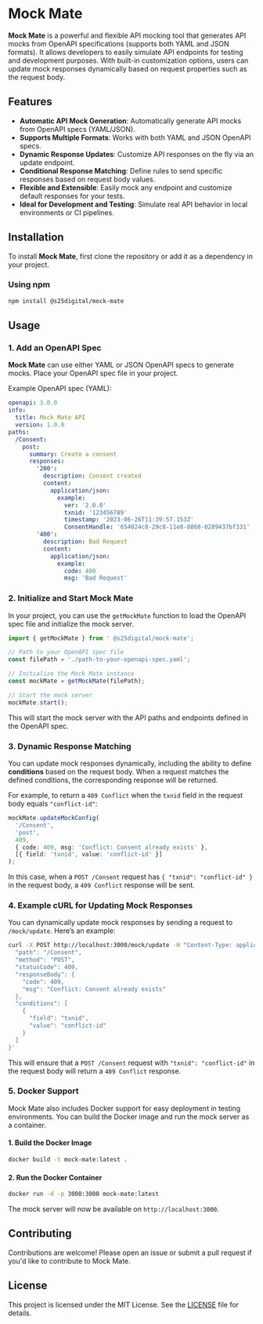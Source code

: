 # Mock Mate

**Mock Mate** is a powerful and flexible API mocking tool that generates API mocks from OpenAPI specifications (supports both YAML and JSON formats). It allows developers to easily simulate API endpoints for testing and development purposes. With built-in customization options, users can update mock responses dynamically based on request properties such as the request body.

## Features

- **Automatic API Mock Generation**: Automatically generate API mocks from OpenAPI specs (YAML/JSON).
- **Supports Multiple Formats**: Works with both YAML and JSON OpenAPI specs.
- **Dynamic Response Updates**: Customize API responses on the fly via an update endpoint.
- **Conditional Response Matching**: Define rules to send specific responses based on request body values.
- **Flexible and Extensible**: Easily mock any endpoint and customize default responses for your tests.
- **Ideal for Development and Testing**: Simulate real API behavior in local environments or CI pipelines.

## Installation

To install **Mock Mate**, first clone the repository or add it as a dependency in your project.

### Using npm

```bash
npm install @s25digital/mock-mate
```

## Usage

### 1. Add an OpenAPI Spec

**Mock Mate** can use either YAML or JSON OpenAPI specs to generate mocks. Place your OpenAPI spec file in your project.

Example OpenAPI spec (YAML):

```yaml
openapi: 3.0.0
info:
  title: Mock Mate API
  version: 1.0.0
paths:
  /Consent:
    post:
      summary: Create a consent
      responses:
        '200':
          description: Consent created
          content:
            application/json:
              example:
                ver: '2.0.0'
                txnid: '123456789'
                timestamp: '2023-06-26T11:39:57.153Z'
                ConsentHandle: '654024c8-29c8-11e8-8868-0289437bf331'
        '400':
          description: Bad Request
          content:
            application/json:
              example:
                code: 400
                msg: 'Bad Request'
```

### 2. Initialize and Start Mock Mate

In your project, you can use the `getMockMate` function to load the OpenAPI spec file and initialize the mock server.

```typescript
import { getMockMate } from ' @s25digital/mock-mate';

// Path to your OpenAPI spec file
const filePath = './path-to-your-openapi-spec.yaml';

// Initialize the Mock Mate instance
const mockMate = getMockMate(filePath);

// Start the mock server
mockMate.start();
```

This will start the mock server with the API paths and endpoints defined in the OpenAPI spec.

### 3. Dynamic Response Matching

You can update mock responses dynamically, including the ability to define **conditions** based on the request body. When a request matches the defined conditions, the corresponding response will be returned.

For example, to return a `409 Conflict` when the `txnid` field in the request body equals `"conflict-id"`:

```typescript
mockMate.updateMockConfig(
  '/Consent',
  'post',
  409,
  { code: 409, msg: 'Conflict: Consent already exists' },
  [{ field: 'txnid', value: 'conflict-id' }]
);
```

In this case, when a `POST /Consent` request has `{ "txnid": "conflict-id" }` in the request body, a `409 Conflict` response will be sent.

### 4. Example cURL for Updating Mock Responses

You can dynamically update mock responses by sending a request to `/mock/update`. Here’s an example:

```bash
curl -X POST http://localhost:3000/mock/update -H "Content-Type: application/json" -d '{
  "path": "/Consent",
  "method": "POST",
  "statusCode": 409,
  "responseBody": {
    "code": 409,
    "msg": "Conflict: Consent already exists"
  },
  "conditions": [
    {
      "field": "txnid",
      "value": "conflict-id"
    }
  ]
}'
```

This will ensure that a `POST /Consent` request with `"txnid": "conflict-id"` in the request body will return a `409 Conflict` response.

### 5. Docker Support

Mock Mate also includes Docker support for easy deployment in testing environments. You can build the Docker image and run the mock server as a container.

#### 1. Build the Docker Image

```bash
docker build -t mock-mate:latest .
```

#### 2. Run the Docker Container

```bash
docker run -d -p 3000:3000 mock-mate:latest
```

The mock server will now be available on `http://localhost:3000`.

## Contributing

Contributions are welcome! Please open an issue or submit a pull request if you'd like to contribute to Mock Mate.

## License

This project is licensed under the MIT License. See the [LICENSE](LICENSE) file for details.